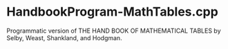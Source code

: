 # HandbookProgram-MathTables.cpp
Programmatic version of THE HAND BOOK OF MATHEMATICAL TABLES by Selby, Weast, Shankland, and Hodgman.
